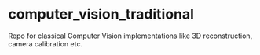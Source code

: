 # computer_vision_traditional
Repo for classical Computer Vision implementations like 3D reconstruction, camera calibration etc.
